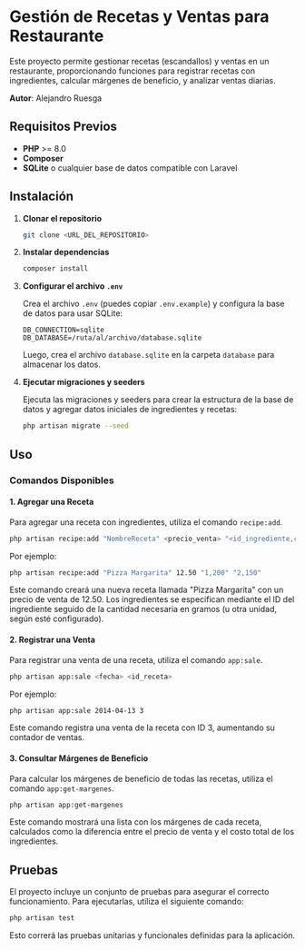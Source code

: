 # Gestión de Recetas y Ventas para Restaurante

Este proyecto permite gestionar recetas (escandallos) y ventas en un restaurante, proporcionando funciones para registrar recetas con ingredientes, calcular márgenes de beneficio, y analizar ventas diarias.

**Autor**: Alejandro Ruesga

## Requisitos Previos

- **PHP** >= 8.0
- **Composer**
- **SQLite** o cualquier base de datos compatible con Laravel

## Instalación

1. **Clonar el repositorio**

    ```bash
    git clone <URL_DEL_REPOSITORIO>
    ```

2. **Instalar dependencias**

    ```bash
    composer install
    ```

3. **Configurar el archivo `.env`**

    Crea el archivo `.env` (puedes copiar `.env.example`) y configura la base de datos para usar SQLite:

    ```env
    DB_CONNECTION=sqlite
    DB_DATABASE=/ruta/al/archivo/database.sqlite
    ```

    Luego, crea el archivo `database.sqlite` en la carpeta `database` para almacenar los datos.

4. **Ejecutar migraciones y seeders**

    Ejecuta las migraciones y seeders para crear la estructura de la base de datos y agregar datos iniciales de ingredientes y recetas:

    ```bash
    php artisan migrate --seed
    ```

## Uso

### Comandos Disponibles

#### 1. Agregar una Receta

Para agregar una receta con ingredientes, utiliza el comando `recipe:add`.

```bash
php artisan recipe:add "NombreReceta" <precio_venta> "<id_ingrediente,cantidad>" ...
```

Por ejemplo:

```bash
php artisan recipe:add "Pizza Margarita" 12.50 "1,200" "2,150"
```

Este comando creará una nueva receta llamada "Pizza Margarita" con un precio de venta de 12.50. Los ingredientes se especifican mediante el ID del ingrediente seguido de la cantidad necesaria en gramos (u otra unidad, según esté configurado).

#### 2. Registrar una Venta

Para registrar una venta de una receta, utiliza el comando `app:sale`.

```bash
php artisan app:sale <fecha> <id_receta>
```

Por ejemplo:

```bash
php artisan app:sale 2014-04-13 3
```

Este comando registra una venta de la receta con ID 3, aumentando su contador de ventas.

#### 3. Consultar Márgenes de Beneficio

Para calcular los márgenes de beneficio de todas las recetas, utiliza el comando `app:get-margenes`.

```bash
php artisan app:get-margenes
```

Este comando mostrará una lista con los márgenes de cada receta, calculados como la diferencia entre el precio de venta y el costo total de los ingredientes.

## Pruebas

El proyecto incluye un conjunto de pruebas para asegurar el correcto funcionamiento. Para ejecutarlas, utiliza el siguiente comando:

```bash
php artisan test
```

Esto correrá las pruebas unitarias y funcionales definidas para la aplicación.